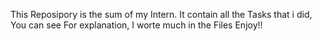 This Reposipory is the sum of my Intern.
It contain all the Tasks that i did, You can see
For explanation, I worte much in the Files
Enjoy!!
